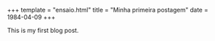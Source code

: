 +++
template = "ensaio.html"
title = "Minha primeira postagem"
date = 1984-04-09
+++

This is my first blog post.